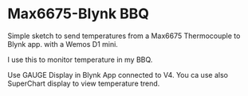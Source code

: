 # Max6675-Blynk BBQ
Simple sketch to send temperatures from a Max6675 Thermocouple to Blynk app. with a Wemos D1 mini.

I use this to monitor temperature in  my BBQ.

Use GAUGE Display in Blynk App connected to V4.
You ca use also SuperChart display to view temperature trend.


